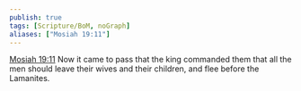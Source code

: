 ```yaml
---
publish: true
tags: [Scripture/BoM, noGraph]
aliases: ["Mosiah 19:11"]
---
```

[Mosiah 19:11](https://churchofjesuschrist.org/study/scriptures/bofm/mosiah/19?lang=eng&id=p11#p11) Now it came to pass that the king commanded them that all the men should leave their wives and their children, and flee before the Lamanites.
